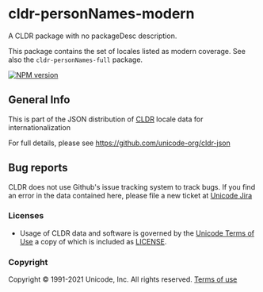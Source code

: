 # cldr-personNames-modern

A CLDR package with no packageDesc description.

This package contains the set of locales listed as modern coverage. See also the `cldr-personNames-full` package.


[![NPM version](https://img.shields.io/npm/v/cldr-personNames-modern.svg?style=flat)](https://www.npmjs.org/package/cldr-personNames-modern)

## General Info

This is part of the JSON distribution of [CLDR](http://cldr.unicode.org/)
locale data for internationalization

For full details, please see <https://github.com/unicode-org/cldr-json>

## Bug reports

CLDR does not use Github's issue tracking system to track bugs.  If you find an error in
the data contained here, please file a new ticket at [Unicode Jira](https://unicode-org.atlassian.net/projects/CLDR/issues)

### Licenses

- Usage of CLDR data and software is governed by the [Unicode Terms of Use](http://www.unicode.org/copyright.html)
a copy of which is included as [LICENSE](./LICENSE).

### Copyright

Copyright &copy; 1991-2021 Unicode, Inc.
All rights reserved.
[Terms of use](http://www.unicode.org/copyright.html)
